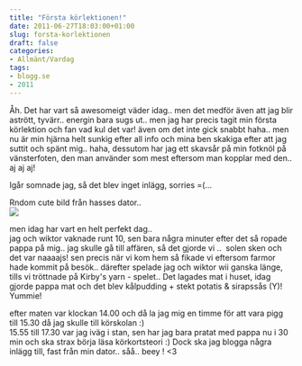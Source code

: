 ```yaml
---
title: "Första körlektionen!"
date: 2011-06-27T18:03:00+01:00
slug: forsta-korlektionen
draft: false
categories:
- Allmänt/Vardag
tags:
- blogg.se
- 2011
---
```

Åh. Det har vart så awesomeigt väder idag.. men det medför även att jag blir astrött, tyvärr.. energin bara sugs ut.. men jag har precis tagit min första körlektion och fan vad kul det var! även om det inte gick snabbt haha.. men nu är min hjärna helt sunkig efter all info och mina ben skakiga efter att jag suttit och spänt mig.. haha, dessutom har jag ett skavsår på min fotknöl på vänsterfoten, den man använder som mest eftersom man kopplar med den.. aj aj aj!  
  
Igår somnade jag, så det blev inget inlägg, sorries =(...  
  
Rndom cute bild från hasses dator..  
![](/assets/images/blogg.se/1299449408850_154810776.jpg)  
  
men idag har vart en helt perfekt dag..  
jag och wiktor vaknade runt 10, sen bara några minuter efter det så ropade pappa på mig.. jag skulle gå till affären, så det gjorde vi ..  solen sken och det var naaaajs! sen precis när vi kom hem så fikade vi eftersom farmor hade kommit på besök.. därefter spelade jag och wiktor wii ganska länge, tills vi tröttnade på Kirby's yarn - spelet.. Det lagades mat i huset, idag gjorde pappa mat och det blev kålpudding + stekt potatis & sirapssås (Y)! Yummie!  
  
efter maten var klockan 14.00 och då la jag mig en timme för att vara pigg till 15.30 då jag skulle till körskolan :)  
15.55 till 17.30 var jag iväg i stan, sen har jag bara pratat med pappa nu i 30 min och ska strax börja läsa körkortsteori :) Dock ska jag blogga några inlägg till, fast från min dator.. såå.. beey ! <3